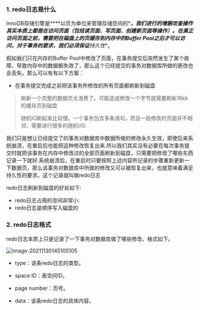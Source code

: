 ### 1. redo日志是什么

InnoDB存储引擎是***\*以页为单位来管理存储空间的\****，我们进行的增删改查操作其实本质上都是在访问页面（包括读页面、写页面、创建新页面等操作）。在真正访问页面之前，需要把在磁盘上的页缓存到内存中的Buffer Pool之后才可以访问，对于事务的要求，我们必须保证**持久性**。

假如我们只在内存的Buffer Pool中修改了页面，在事务提交后突然发生了某个故障，导致内存中的数据都失效了，那么这个已经提交的事务对数据库所做的更改也会丢失。那么可以有有以下方案：

* 在事务提交完成之前把该事务所修改的所有页面都刷新到磁盘

> 刷新一个完整的数据页太浪费了。可能造成修改一个字节就需要刷新16kb的缓存页到磁盘
>
> 随机IO刷起来比较慢。一个事务包含多条语句，而且一般修改的页面并不相邻，需要进行很多的随机I/O.

我们只是想让已经提交了的事务对数据库中数据所做的修改永久生效，即使后来系统崩溃，在重启后也能把这种修改恢复出来.所以我们其实没有必要在每次事务提交时就把该事务在内存中修改过的全部页面刷新到磁盘，只需要把修改了哪些东西记录一下就好.系统崩溃后，在重启时只要按照上述内容所记录的步骤重新更新一下数据页，那么该事务对数据库中所做的修改又可以被恢复出来，也就意味着满足持久性的要求。这个记录就叫做redo日志

redo日志刷新到磁盘的好处如下:

* redo日志占用的空间非常小:
* redo日志是顺序写入磁盘的

### 2. redo日志格式

redo日志本质上只是记录了一下事务对数据库做了哪些修改，格式如下。

![image-20211130145105105](C:\Users\steven\AppData\Roaming\Typora\typora-user-images\image-20211130145105105.png)

* type：该条redo日志的类型。

* space ID：表空间ID。

* page number：页号。

* data：该条redo日志的具体内容。

  

